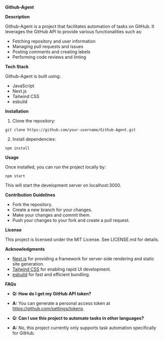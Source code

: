 **Github-Agent**

**Description**

Github-Agent is a project that facilitates automation of tasks on GitHub. It leverages the GitHub API to provide various functionalities such as:

* Fetching repository and user information
* Managing pull requests and issues
* Posting comments and creating labels
* Performing code reviews and linting

**Tech Stack**

Github-Agent is built using:

* JavaScript
* Next.js
* Tailwind CSS
* esbuild

**Installation**

1. Clone the repository:
```
git clone https://github.com/your-username/Github-Agent.git
```

2. Install dependencies:
```
npm install
```

**Usage**

Once installed, you can run the project locally by:

```
npm start
```

This will start the development server on localhost:3000.

**Contribution Guidelines**

* Fork the repository.
* Create a new branch for your changes.
* Make your changes and commit them.
* Push your changes to your fork and create a pull request.

**License**

This project is licensed under the MIT License. See LICENSE.md for details.

**Acknowledgments**

* [Next.js](https://nextjs.org/) for providing a framework for server-side rendering and static site generation.
* [Tailwind CSS](https://tailwindcss.com/) for enabling rapid UI development.
* [esbuild](https://esbuild.github.io/) for fast and efficient bundling.

**FAQs**

* **Q: How do I get my GitHub API token?**
* **A:** You can generate a personal access token at https://github.com/settings/tokens.

* **Q: Can I use this project to automate tasks in other languages?**
* **A:** No, this project currently only supports task automation specifically for GitHub.